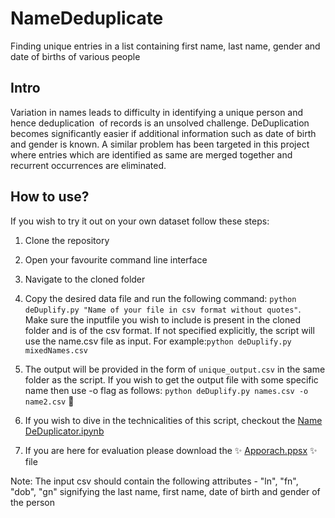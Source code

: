# NameDeduplicate
Finding unique entries in a list containing first name, last name, gender and date of births of various people
## Intro
Variation in names leads to difficulty in identifying a unique person and hence deduplication  of records is an unsolved challenge. 
DeDuplication becomes significantly easier if additional information such as date of birth and gender is known. A similar problem has been targeted in this project where entries which are identified as same are merged together and recurrent occurrences are eliminated.

## How to use?
If you wish to try it out on your own dataset follow these steps:

1. Clone the repository

2. Open your favourite command line interface

3. Navigate to the cloned folder

4. Copy the desired data file and run the following command: `python deDuplify.py "Name of your file in csv format without quotes"`. 
Make sure the inputfile you wish to include is present in the cloned folder and is of the csv format. If not specified explicitly, the script will use the name.csv file as input.
For example:`python deDuplify.py mixedNames.csv`

5. The output will be provided in the form of `unique_output.csv` in the same folder as the script. If you wish to get the output file with some specific name then use -o flag as follows: `python deDuplify.py names.csv -o name2.csv` :tada:
6. If you wish to dive in the technicalities of this script, checkout the [Name DeDuplicator.ipynb](Name%20DeDuplicator.ipynb)
7. If you are here for evaluation please download the :sparkles: [Apporach.ppsx](Approach.ppsx) :sparkles: file

Note: The input csv should contain the following attributes - "ln", "fn", "dob", "gn" signifying the last name, first name, date of birth and gender of the person
